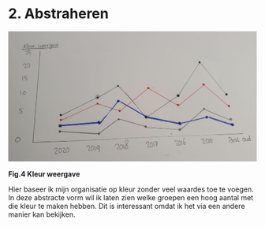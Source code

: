 # 2. Abstraheren

 

![](../.gitbook/assets/1%20%281%29.png)

**Fig.4 Kleur weergave**

Hier baseer ik mijn organisatie op kleur zonder veel waardes toe te voegen. In deze abstracte vorm wil ik laten zien welke groepen een hoog aantal met die kleur te maken hebben. Dit is interessant omdat ik het via een andere manier kan bekijken.

